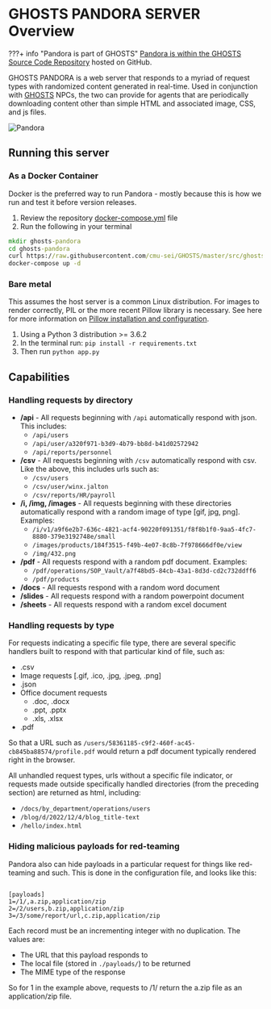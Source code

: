 # GHOSTS PANDORA SERVER Overview

???+ info "Pandora is part of GHOSTS"
    [Pandora is within the GHOSTS Source Code Repository](https://github.com/cmu-sei/GHOSTS/tree/master/src/ghosts.pandora) hosted on GitHub.

GHOSTS PANDORA is a web server that responds to a myriad of request types with randomized content generated in real-time. Used in conjunction with [GHOSTS](https://github.com/cmu-sei/GHOSTS) NPCs, the two can provide for agents that are periodically downloading content other than simple HTML and associated image, CSS, and js files.

![Pandora](../../assets/screens/pandora.gif)

## Running this server

### As a Docker Container

Docker is the preferred way to run Pandora - mostly because this is how we run and test it before version releases.

1. Review the repository [docker-compose.yml](https://raw.githubusercontent.com/cmu-sei/GHOSTS/master/src/ghosts.pandora/docker-compose.yml) file
2. Run the following in your terminal 

```cmd
mkdir ghosts-pandora
cd ghosts-pandora
curl https://raw.githubusercontent.com/cmu-sei/GHOSTS/master/src/ghosts.pandora/docker-compose.yml -o docker-compose.yml
docker-compose up -d
```

### Bare metal

This assumes the host server is a common Linux distribution. For images to render correctly, PIL or the more recent Pillow library is necessary. See here for more information on [Pillow installation and configuration](https://pillow.readthedocs.io/en/latest/installation.html).

1. Using a Python 3 distribution >= 3.6.2
2. In the terminal run: `pip install -r requirements.txt`
3. Then run `python app.py`

## Capabilities

### Handling requests by directory

- **/api** - All requests beginning with `/api` automatically respond with json. This includes:
    - `/api/users`
    - `/api/user/a320f971-b3d9-4b79-bb8d-b41d02572942`
    - `/api/reports/personnel`
- **/csv** - All requests beginning with `/csv` automatically respond with csv. Like the above, this includes urls such as:
    - `/csv/users`
    - `/csv/user/winx.jalton`
    - `/csv/reports/HR/payroll`
- **/i, /img, /images** - All requests beginning with these directories automatically respond with a random image of type [gif, jpg, png]. Examples:
    - `/i/v1/a9f6e2b7-636c-4821-acf4-90220f091351/f8f8b1f0-9aa5-4fc7-8880-379e3192748e/small`
    - `/images/products/184f3515-f49b-4e07-8c8b-7f978666df0e/view`
    - `/img/432.png`
- **/pdf** - All requests respond with a random pdf document. Examples:
    - `/pdf/operations/SOP_Vault/a7f48bd5-84cb-43a1-8d3d-cd2c732ddff6`
    - `/pdf/products`
- **/docs** - All requests respond with a random word document
- **/slides** - All requests respond with a random powerpoint document
- **/sheets** - All requests respond with a random excel document

### Handling requests by type

For requests indicating a specific file type, there are several specific handlers built to respond with that particular kind of file, such as:

- .csv
- Image requests [.gif, .ico, .jpg, .jpeg, .png]
- .json
- Office document requests
  - .doc, .docx
  - .ppt, .pptx
  - .xls, .xlsx
- .pdf

So that a URL such as `/users/58361185-c9f2-460f-ac45-cb845ba88574/profile.pdf` would return a pdf document typically rendered right in the browser.

All unhandled request types, urls without a specific file indicator, or requests made outside specifically handled directories (from the preceding section) are returned as html, including:

- `/docs/by_department/operations/users`
- `/blog/d/2022/12/4/blog_title-text`
- `/hello/index.html`

### Hiding malicious payloads for red-teaming

Pandora also can hide payloads in a particular request for things like red-teaming and such. This is done in the configuration file, and looks like this:

```config

[payloads]
1=/1/,a.zip,application/zip
2=/2/users,b.zip,application/zip
3=/3/some/report/url,c.zip,application/zip
```

Each record must be an incrementing integer with no duplication. The values are:

- The URL that this payload responds to
- The local file (stored in `./payloads/`) to be returned
- The MIME type of the response

So for 1 in the example above, requests to /1/ return the a.zip file as an application/zip file.
